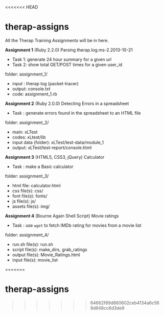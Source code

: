 <<<<<<< HEAD
# therap-assigns
All the Therap Training Assignments will be in here.

**Assignment 1** (Ruby 2.2.0)
Parsing therap.log.ms-2.2013-10-21 
* Task 1: generate 24 hour summary for a given url 
* Task 2: show total GET/POST times for a given user_id

folder: assignment_1/ 
* input : therap log (packet-tracer) 
* output: console.txt
* code: assignment_1.rb

**Assignment 2** (Ruby 2.0.0)
Detecting Errors in a spreadsheet
* Task : generate errors found in the spreadsheet to an HTML file

folder: assignment_2/ 
* main: xLTest
* codes: xLtest/lib
* input data (folder): xLTest/test-data/module_1
* output: xLTest/test-report/console.html

**Assignment 3** (HTML5, CSS3, jQuery)
Calculator
* Task : make a Basic calculator

folder: assignment_3/ 
* html file: calculator.html
* css file(s): css/
* font file(s): fonts/
* js file(s): js/
* assets file(s): img/

**Assignment 4** (Bourne Again Shell Script)
Movie ratings
* Task : use `wget` to fetch IMDb rating for movies from a movie list
 
folder: assignment_4/ 
* run.sh file(s): run.sh
* script file(s): make_dirs, grab_ratings
* output file(s): Movie_Ratings.html
* input file(s): movie_list


=======
# therap-assigns
>>>>>>> 64662f89d860602ceb4134a6c569d848cc6d3de9
